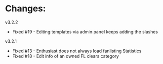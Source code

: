 # Changes:

v3.2.2

* Fixed #19 - Editing templates via admin panel keeps adding the slashes

v3.2.1

* Fixed #13 - Enthusiast does not always load fanlisting Statistics
* Fixed #18 - Edit info of an owned FL clears category
